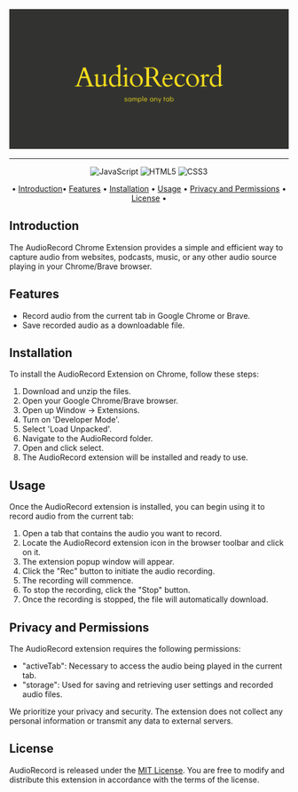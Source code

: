 <div align='center'><img width="autopx" src='./images/Record.png'/></div>

---

<div align='center'>
  
![JavaScript](https://img.shields.io/badge/javascript-%23323330.svg?style=for-the-badge&logo=javascript&logoColor=%23F7DF1E)
![HTML5](https://img.shields.io/badge/HTML5-E34F26?style=for-the-badge&logo=html5&logoColor=white)
![CSS3](https://img.shields.io/badge/CSS3-1572B6?style=for-the-badge&logo=css3&logoColor=white)

</div>

<div align='center'>

• [Introduction](#introduction)• [Features](#features) • [Installation](#installation) • [Usage](#usage) • [Privacy and Permissions](#privacy-and-permissions) • [License](#license) •

</div>

## Introduction

The AudioRecord Chrome Extension provides a simple and efficient way to capture audio from websites, podcasts, music, or any other audio source playing in your Chrome/Brave browser.

## Features

- Record audio from the current tab in Google Chrome or Brave.
- Save recorded audio as a downloadable file.

## Installation

To install the AudioRecord Extension on Chrome, follow these steps:

1. Download and unzip the files.
2. Open your Google Chrome/Brave browser.
3. Open up Window -> Extensions.
4. Turn on 'Developer Mode'.
5. Select 'Load Unpacked'.
6. Navigate to the AudioRecord folder.
7. Open and click select.
8. The AudioRecord extension will be installed and ready to use.

## Usage

Once the AudioRecord extension is installed, you can begin using it to record audio from the current tab:

1. Open a tab that contains the audio you want to record.
2. Locate the AudioRecord extension icon in the browser toolbar and click on it.
3. The extension popup window will appear.
4. Click the "Rec" button to initiate the audio recording.
5. The recording will commence.
6. To stop the recording, click the "Stop" button.
7. Once the recording is stopped, the file will automatically download. 

## Privacy and Permissions

The AudioRecord extension requires the following permissions:

- "activeTab": Necessary to access the audio being played in the current tab.
- "storage": Used for saving and retrieving user settings and recorded audio files.

We prioritize your privacy and security. The extension does not collect any personal information or transmit any data to external servers.

## License

AudioRecord is released under the [MIT License](https://opensource.org/licenses/MIT). You are free to modify and distribute this extension in accordance with the terms of the license.

